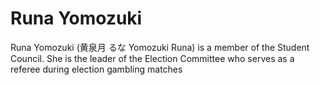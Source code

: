 # Runa Yomozuki

Runa Yomozuki (黄泉月 るな Yomozuki Runa) is a member of the Student Council. She is the leader of the Election Committee who serves as a referee during election gambling matches


